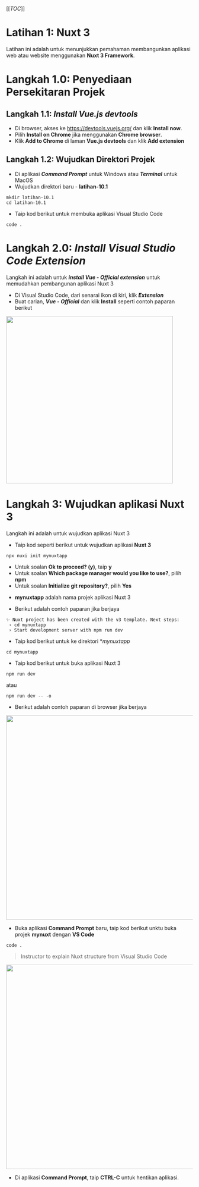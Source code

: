 [[_TOC_]]

# Latihan 1: Nuxt 3
Latihan ini adalah untuk menunjukkan pemahaman membangunkan aplikasi web atau website menggunakan **Nuxt 3 Framework**. 

# Langkah 1.0: Penyediaan Persekitaran Projek

## Langkah 1.1: _Install Vue.js devtools_
* Di browser, akses ke https://devtools.vuejs.org/ dan klik **Install now**.
* Pilih **Install on Chrome** jika menggunakan **Chrome browser**.
* Klik **Add to Chrome** di laman **Vue.js devtools** dan klik **Add extension**


## Langkah 1.2: Wujudkan Direktori Projek
*  Di aplikasi ***Command Prompt*** untuk Windows atau ***Terminal*** untuk MacOS
*  Wujudkan direktori baru - **latihan-10.1**

```
mkdir latihan-10.1
cd latihan-10.1
```

* Taip kod berikut untuk membuka aplikasi Visual Studio Code

```
code .
```

# Langkah 2.0: _Install Visual Studio Code Extension_
Langkah ini adalah untuk _**install Vue - Official extension**_ untuk memudahkan pembangunan aplikasi Nuxt 3

* Di Visual Studio Code, dari senarai ikon di kiri, klik _**Extension**_
* Buat carian, _**Vue - Official**_ dan klik **Install** seperti contoh paparan berikut

<img src="https://code.cloud-connect.asia/msp/akademi-cloud-connect/training-modules/pembangunan-aplikasi-moden/uploads/ef10b95e95a5615b4cb178b1ce5f6484/image.png" width=450>

# Langkah 3: Wujudkan aplikasi Nuxt 3
Langkah ini adalah untuk wujudkan aplikasi Nuxt 3

* Taip kod seperti berikut untuk wujudkan aplikasi **Nuxt 3**

```
npx nuxi init mynuxtapp
```

* Untuk soalan **Ok to proceed? (y)**, taip **y**
* Untuk soalan **Which package manager would you like to use?**, pilih **npm**
* Untuk soalan **Initialize git repository?**, pilih **Yes**


- **mynuxtapp** adalah nama projek aplikasi Nuxt 3

* Berikut adalah contoh paparan jika berjaya

```
✨ Nuxt project has been created with the v3 template. Next steps:
 › cd mynuxtapp
 › Start development server with npm run dev
```

* Taip kod berikut untuk ke direktori **mynuxtapp*

```
cd mynuxtapp
```

* Taip kod berikut untuk buka aplikasi Nuxt 3

```
npm run dev

```
atau

```
npm run dev -- -o
```

* Berikut adalah contoh paparan di browser jika berjaya

<img src="https://code.cloud-connect.asia/msp/akademi-cloud-connect/training-modules/pembangunan-aplikasi-moden/uploads/87a5b303a6ff8434d3d58390249a5ba6/image.png" width=550>

* Buka aplikasi **Command Prompt** baru, taip kod berikut unktu buka projek **mynuxt** dengan **VS Code**

```
code .
```
> Instructor to explain Nuxt structure from Visual Studio Code

<img src="https://code.cloud-connect.asia/msp/akademi-cloud-connect/training-modules/pembangunan-aplikasi-moden/uploads/c36a54c85bea905f4e9d7b65f4bea395/image.png" width=550>

* Di aplikasi **Command Prompt**, taip **CTRL-C** untuk hentikan aplikasi.
